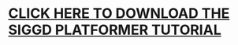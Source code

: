 # [CLICK HERE TO DOWNLOAD THE SIGGD PLATFORMER TUTORIAL](https://github.com/Lonswaya/PlatformerFighter/blob/master/PlatformerFighterInstructions.pptx?raw=true)
